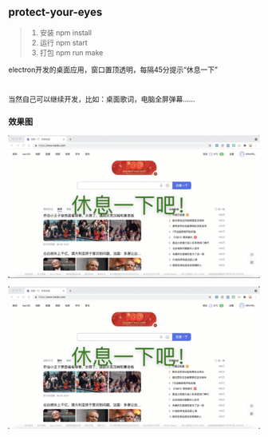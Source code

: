 ## protect-your-eyes
>>>
>1. 安装 npm install
>2. 运行 npm start
>3. 打包 npm run make
>>>
electron开发的桌面应用，窗口置顶透明，每隔45分提示“休息一下”
#
当然自己可以继续开发，比如：桌面歌词，电脑全屏弹幕......
### 效果图
![result](./result.png) 

![效果图](https://github.com/go4it-x/protect-your-eyes/blob/main/result.gif) 
